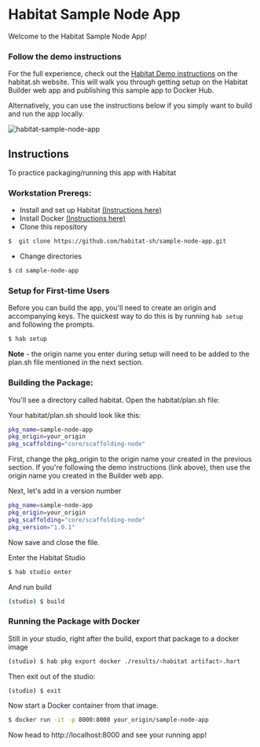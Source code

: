 # Habitat Sample Node App

Welcome to the Habitat Sample Node App!

### Follow the demo instructions

For the full experience, check out the [Habitat Demo instructions](https://www.habitat.sh/demo/) on the habitat.sh website. This will walk you through getting setup on the Habitat Builder web app and publishing this sample app to Docker Hub.

Alternatively, you can use the instructions below if you simply want to build and run the app locally.

![habitat-sample-node-app](https://user-images.githubusercontent.com/446285/31078915-96033340-a749-11e7-906c-7861521894fc.png)


## Instructions

To practice packaging/running this app with Habitat

### Workstation Prereqs:
* Install and set up Habitat [(Instructions here)](https://www.habitat.sh/tutorials/download/)
* Install Docker [(Instructions here)](https://www.docker.com/community-edition)
* Clone this repository
```bash
$  git clone https://github.com/habitat-sh/sample-node-app.git
```
* Change directories
```bash
$ cd sample-node-app
```

### Setup for First-time Users
Before you can build the app, you'll need to create an origin and accompanying keys.
The quickest way to do this is by running `hab setup` and following the prompts.

```bash
$ hab setup
```

**Note** - the origin name you enter during setup will need to be added to the plan.sh file mentioned in the next section.

### Building the Package:
You'll see a directory called habitat.  Open the habitat/plan.sh file:

Your habitat/plan.sh should look like this:
```sh
pkg_name=sample-node-app
pkg_origin=your_origin
pkg_scaffolding="core/scaffolding-node"
```
First, change the pkg_origin to the origin name your created in the previous section. If you're following the demo instructions (link above), then use the origin name you created in the Builder web app.

Next, let's add in a version number
```sh
pkg_name=sample-node-app
pkg_origin=your_origin
pkg_scaffolding="core/scaffolding-node"
pkg_version="1.0.1"
```

Now save and close the file.

Enter the Habitat Studio

```bash
$ hab studio enter
```

And run build

```bash
(studio) $ build
```

### Running the Package with Docker

Still in your studio, right after the build, export that package to a docker image
```bash
(studio) $ hab pkg export docker ./results/<habitat artifact>.hart
```

Then exit out of the studio:
```bash
(studio) $ exit
```

Now start a Docker container from that image.

```bash
$ docker run -it -p 8000:8000 your_origin/sample-node-app
```

Now head to http://localhost:8000 and see your running app!
